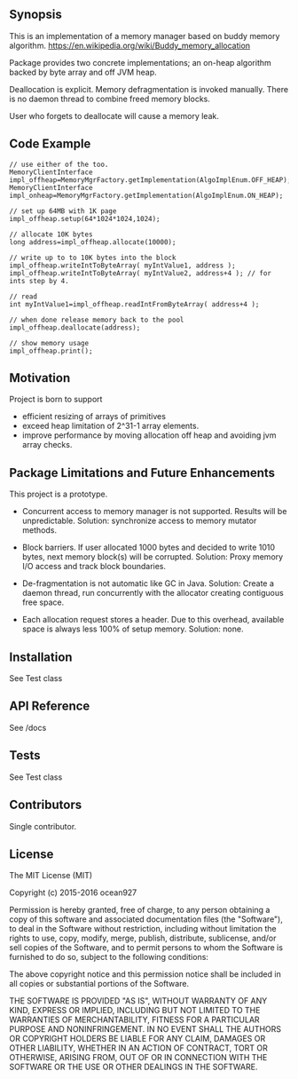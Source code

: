 ## Synopsis

This is an implementation of a memory manager based on buddy memory algorithm. 
https://en.wikipedia.org/wiki/Buddy_memory_allocation 

Package provides two concrete implementations; 
an on-heap algorithm backed by byte array and off JVM heap. 

Deallocation is explicit. Memory defragmentation is invoked manually. There is 
no daemon thread to combine freed memory blocks. 

User who forgets to deallocate will cause a memory leak.   

## Code Example


```
// use either of the too.
MemoryClientInterface impl_offheap=MemoryMgrFactory.getImplementation(AlgoImplEnum.OFF_HEAP);
MemoryClientInterface impl_onheap=MemoryMgrFactory.getImplementation(AlgoImplEnum.ON_HEAP);

// set up 64MB with 1K page
impl_offheap.setup(64*1024*1024,1024);

// allocate 10K bytes
long address=impl_offheap.allocate(10000);

// write up to to 10K bytes into the block
impl_offheap.writeIntToByteArray( myIntValue1, address );
impl_offheap.writeIntToByteArray( myIntValue2, address+4 ); // for ints step by 4.

// read
int myIntValue1=impl_offheap.readIntFromByteArray( address+4 ); 

// when done release memory back to the pool
impl_offheap.deallocate(address);

// show memory usage
impl_offheap.print();
```


## Motivation

Project is born to support 
- efficient resizing of arrays of primitives
- exceed heap limitation of 2^31-1 array elements.
- improve performance by moving allocation 
  off heap and avoiding jvm array checks.

## Package Limitations and Future Enhancements

This project is a prototype. 

- Concurrent access to memory manager is not supported. Results 
will be unpredictable. 
Solution: synchronize access to memory mutator methods.

- Block barriers. If user allocated 1000 bytes and decided 
to write 1010 bytes, next memory block(s) will be corrupted. 
Solution: Proxy memory I/O access and track block boundaries.

- De-fragmentation is not automatic like GC in Java. 
Solution: Create a daemon thread, run concurrently with 
the allocator creating contiguous free space.

- Each allocation request stores a header. Due to this overhead, 
available space is always less 100% of setup memory.
Solution: none. 

## Installation

See Test class

## API Reference

See /docs

## Tests

See Test class

## Contributors

Single contributor. 

## License

The MIT License (MIT)

Copyright (c) 2015-2016 ocean927

Permission is hereby granted, free of charge, to any person obtaining a copy of this software and associated documentation files (the "Software"), to deal in the Software without restriction, including without limitation the rights to use, copy, modify, merge, publish, distribute, sublicense, and/or sell copies of the Software, and to permit persons to whom the Software is furnished to do so, subject to the following conditions:

The above copyright notice and this permission notice shall be included in all copies or substantial portions of the Software.

THE SOFTWARE IS PROVIDED "AS IS", WITHOUT WARRANTY OF ANY KIND, EXPRESS OR IMPLIED, INCLUDING BUT NOT LIMITED TO THE WARRANTIES OF MERCHANTABILITY, FITNESS FOR A PARTICULAR PURPOSE AND NONINFRINGEMENT. IN NO EVENT SHALL THE AUTHORS OR COPYRIGHT HOLDERS BE LIABLE FOR ANY CLAIM, DAMAGES OR OTHER LIABILITY, WHETHER IN AN ACTION OF CONTRACT, TORT OR OTHERWISE, ARISING FROM, OUT OF OR IN CONNECTION WITH THE SOFTWARE OR THE USE OR OTHER DEALINGS IN THE SOFTWARE.